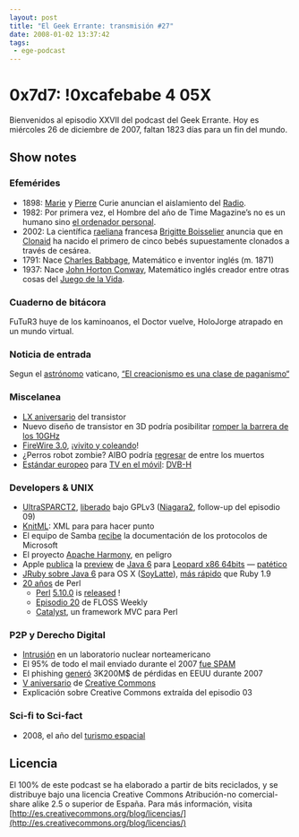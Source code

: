 ```yaml
---
layout: post
title: "El Geek Errante: transmisión #27"
date: 2008-01-02 13:37:42
tags:
 - ege-podcast
---
```


# 0x7d7: !0xcafebabe 4 05X
Bienvenidos al episodio XXVII del podcast del Geek Errante. Hoy es miércoles 26 de diciembre de 2007, faltan 1823 días para un fin del mundo.

## Show notes

### Efemérides
- 1898: [Marie](https://en.wikipedia.org/wiki/Marie_Curie) y [Pierre](https://en.wikipedia.org/wiki/Pierre_Curie) Curie anuncian el aislamiento del [Radio](https://en.wikipedia.org/wiki/Radium).
- 1982: Por primera vez, el Hombre del año de Time Magazine’s no es un humano sino [el ordenador personal](http://content.time.com/time/covers/0,16641,19830103,00.html).
- 2002: La científica [raeliana](https://en.wikipedia.org/wiki/Ra%C3%ABlism) francesa [Brigitte Boisselier](https://en.wikipedia.org/wiki/Brigitte_Boisselier) anuncia que en [Clonaid](https://en.wikipedia.org/wiki/Clonaid) ha nacido el primero de cinco bebés supuestamente clonados a través de cesárea.
- 1791: Nace [Charles Babbage](https://en.wikipedia.org/wiki/Charles_Babbage), Matemático e inventor inglés (m. 1871)
- 1937: Nace [John Horton Conway](https://en.wikipedia.org/wiki/John_Horton_Conway), Matemático inglés creador entre otras cosas del [Juego de la Vida](https://en.wikipedia.org/wiki/Conway's_Game_of_Life).

### Cuaderno de bitácora
FuTuR3 huye de los kaminoanos, el Doctor vuelve, HoloJorge atrapado en un mundo virtual.

### Noticia de entrada
Segun el [astrónomo](https://en.wikipedia.org/wiki/Guy_Consolmagno) vaticano, [“El creacionismo es una clase de paganismo“](https://www.reddit.com/r/reddit.com/comments/5fdh/creationism_dismissed_as_a_kind_of_paganism_by/)

### Miscelanea
- [LX aniversario](https://www.engadget.com/2007/12/16/sixty-years-ago-today-the-transistor-and-modern-electronics/) del transistor
- Nuevo diseño de transistor en 3D podría posibilitar [romper la barrera de los 10GHz](http://arstechnica.com/gadgets/2007/12/new-transistor-design-may-kick-off-race-to-10ghz/)
- [FireWire 3.0](https://en.wikipedia.org/wiki/IEEE_1394#FireWire_S1600_and_S3200), ¡[vivito y coleando](https://hardware.slashdot.org/story/07/12/14/2037209/firewire-spec-to-boost-data-speeds-to-32-gbps)!
- ¿Perros robot zombie? AIBO podría [regresar](https://www.engadget.com/2007/12/09/is-aibo-returning-from-the-dead/) de entre los muertos
- [Estándar europeo](http://web.archive.org/web/20071201083428/http://today.reuters.com/news/articlenews.aspx?type=technologyNews&storyid=2007-11-29T121827Z_01_L29516007_RTRUKOC_0_US-EU-TELECOMS-TELEVISION.xml) para [TV en el móvil](https://hipertextual.com/archivo/2007/11/dvb-h-sera-el-estandar-en-europa-para-la-tv-en-el-movil/): [DVB-H](https://www.dvb.org/)

### Developers & UNIX
- [UltraSPARCT2](http://www.internetnews.com/dev-news/article.php/3715726), [liberado](https://hardware.slashdot.org/story/07/12/12/2250242/sun-niagara-2-cpu-now-open-source) bajo GPLv3 ([Niagara2](https://en.wikipedia.org/wiki/OpenSPARC), follow-up del episodio 09)
- [KnitML](http://boingboing.net/2007/12/12/knitml-standardsdefi.html): XML para para hacer punto
- El equipo de Samba [recibe](http://web.archive.org/web/20081227075754/http://news.samba.org/announcements/pfif/) la documentación de los protocolos de Microsoft
- El proyecto [Apache Harmony](https://en.wikipedia.org/wiki/Apache_Harmony), en peligro
- Apple [publica](http://web.archive.org/web/20081210031509/http://developer.apple.com/java/) la [preview](https://www.engadget.com/2007/12/19/java-6-developer-preview-now-available-for-leopard/) de [Java 6](http://www.javalobby.org/java/forums/t104771.html?) para [Leopard x86 64bits](http://web.archive.org/web/20081021062832/http://cld.blog-city.com/apple_throws_a_small_bone_to_java_developers_soylatte_offer.htm) — [patético](http://www.cultofmac.com/1586/apple-puts-out-java-6-for-leopard-only-pathetic/1586/)
- [JRuby sobre Java 6](http://headius.blogspot.com.es/2007/11/java-6-port-for-os-x-tiger-and-leopard.html) para OS X ([SoyLatte](http://landonf.bikemonkey.org/static/soylatte/)), [más rápido](https://groups.google.com/forum/#!topic/jruby-developers/MEvrxZC4vDU) que Ruby 1.9
- [20 años](http://archive.wired.com/science/discoveries/news/2007/12/dayintech_1218) de Perl
    - [Perl](http://grokbase.com/t/perl/perl5-porters/07cj290tar/perl-5-10-0-is-released) [5.10.0](http://search.cpan.org/~rgarcia/perl-5.10.0/pod/perl5100delta.pod) is [released](https://developers.slashdot.org/story/07/12/19/133214/perl-510-20-year-anniversary) !
    - [Episodio 20](https://www.twit.tv/shows/floss-weekly/episodes/20) de FLOSS Weekly
    - [Catalyst](http://www.catalystframework.org/), un framework MVC para Perl

### P2P y Derecho Digital
- [Intrusión](http://web.archive.org/web/20081121105357/http://www.kriptopolis.org/intrusion-en-laboratorio-nuclear-norteamericano) en un laboratorio nuclear norteamericano
- El 95% de todo el mail enviado durante el 2007 [fue SPAM](https://www.cnet.com/news/study-95-percent-of-all-e-mail-sent-in-2007-was-spam/)
- El phishing [generó](https://it.slashdot.org/story/07/12/19/1528248/32-billion-dollars-lost-to-phishing-in-2007) 3K200M$ de pérdidas en EEUU durante 2007
- [V aniversario](http://es.creativecommons.org/blog/quinto-aniversario/) de [Creative Commons](http://www.20minutos.es/noticia/322028/0/cumple/creative/commons/)
- Explicación sobre Creative Commons extraída del episodio 03

### Sci-fi to Sci-fact
- 2008, el año del [turismo espacial](https://science.slashdot.org/story/07/12/10/1318213/2008-the-year-of-the-spaceship)

## Licencia
El 100% de este podcast se ha elaborado a partir de bits reciclados, y se distribuye bajo una licencia Creative Commons Atribución-no comercial-share alike 2.5 o superior de España. Para más información, visita [http://es.creativecommons.org/blog/licencias/](http://es.creativecommons.org/blog/licencias/)

